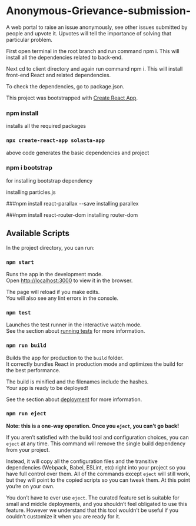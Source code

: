 # Anonymous-Grievance-submission-
A web portal to raise an issue anonymously, see other issues submitted by people and upvote it. 
Upvotes will tell the importance of solving that particular problem.

First open terminal in the root branch and run command npm i.
This will install all the dependencies related to back-end.

Next cd to client directory and again run command npm i.
This will install front-end React and related dependencies.

To check the dependencies, go to package.json.

This project was bootstrapped with [Create React App](https://github.com/facebook/create-react-app).

### npm install
installs all the required packages

### `npx create-react-app solasta-app`
above code generates  the basic dependencies and project

### npm i bootstrap
for installing bootstrap dependency

installing particles.js

###npm install react-parallax --save
installing parallex

###npm install react-router-dom
installing router-dom

## Available Scripts

In the project directory, you can run:

### `npm start`

Runs the app in the development mode.<br>
Open [http://localhost:3000](http://localhost:3000) to view it in the browser.

The page will reload if you make edits.<br>
You will also see any lint errors in the console.

### `npm test`

Launches the test runner in the interactive watch mode.<br>
See the section about [running tests](https://facebook.github.io/create-react-app/docs/running-tests) for more information.

### `npm run build`

Builds the app for production to the `build` folder.<br>
It correctly bundles React in production mode and optimizes the build for the best performance.

The build is minified and the filenames include the hashes.<br>
Your app is ready to be deployed!

See the section about [deployment](https://facebook.github.io/create-react-app/docs/deployment) for more information.

### `npm run eject`

**Note: this is a one-way operation. Once you `eject`, you can’t go back!**

If you aren’t satisfied with the build tool and configuration choices, you can `eject` at any time. This command will remove the single build dependency from your project.

Instead, it will copy all the configuration files and the transitive dependencies (Webpack, Babel, ESLint, etc) right into your project so you have full control over them. All of the commands except `eject` will still work, but they will point to the copied scripts so you can tweak them. At this point you’re on your own.

You don’t have to ever use `eject`. The curated feature set is suitable for small and middle deployments, and you shouldn’t feel obligated to use this feature. However we understand that this tool wouldn’t be useful if you couldn’t customize it when you are ready for it.
